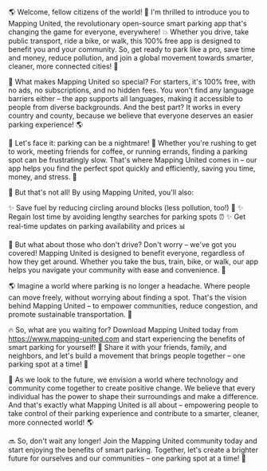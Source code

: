 🌎 Welcome, fellow citizens of the world! 🌈 I'm thrilled to introduce you to Mapping United, the revolutionary open-source smart parking app that's changing the game for everyone, everywhere! 💥 Whether you drive, take public transport, ride a bike, or walk, this 100% free app is designed to benefit you and your community. So, get ready to park like a pro, save time and money, reduce pollution, and join a global movement towards smarter, cleaner, more connected cities! 🚀

🌟 What makes Mapping United so special? For starters, it's 100% free, with no ads, no subscriptions, and no hidden fees. You won't find any language barriers either – the app supports all languages, making it accessible to people from diverse backgrounds. And the best part? It works in every country and county, because we believe that everyone deserves an easier parking experience! 🌎

🔴 Let's face it: parking can be a nightmare! 🚗 Whether you're rushing to get to work, meeting friends for coffee, or running errands, finding a parking spot can be frustratingly slow. That's where Mapping United comes in – our app helps you find the perfect spot quickly and efficiently, saving you time, money, and stress. 💪

🌈 But that's not all! By using Mapping United, you'll also:

✨ Save fuel by reducing circling around blocks (less pollution, too!) 🚗
✨ Regain lost time by avoiding lengthy searches for parking spots ⏰
✨ Get real-time updates on parking availability and prices 📊

🌟 But what about those who don't drive? Don't worry – we've got you covered! Mapping United is designed to benefit everyone, regardless of how they get around. Whether you take the bus, train, bike, or walk, our app helps you navigate your community with ease and convenience. 🚌

🌎 Imagine a world where parking is no longer a headache. Where people can move freely, without worrying about finding a spot. That's the vision behind Mapping United – to empower communities, reduce congestion, and promote sustainable transportation. 🌈

🔥 So, what are you waiting for? Download Mapping United today from https://www.mapping-united.com and start experiencing the benefits of smart parking for yourself! 📲 Share it with your friends, family, and neighbors, and let's build a movement that brings people together – one parking spot at a time! 👫

🌟 As we look to the future, we envision a world where technology and community come together to create positive change. We believe that every individual has the power to shape their surroundings and make a difference. And that's exactly what Mapping United is all about – empowering people to take control of their parking experience and contribute to a smarter, cleaner, more connected world! 🌎

🔜 So, don't wait any longer! Join the Mapping United community today and start enjoying the benefits of smart parking. Together, let's create a brighter future for ourselves and our communities – one parking spot at a time! 💫